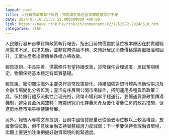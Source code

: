 ```yaml
---
layout: post
title: 人行貨幣政策執行報告：物價處於低位因實體經濟需求不足
date: 2024-05-10 21:32:52.000000000 +08:00
link: https://news.rthk.hk/rthk/ch/component/k2/1752672-20240510.htm
categories: rthk
---
```


人民銀行發布首季貨幣政策執行報告，指出目前物價處於低位根本原因在於實體經濟需求不足、供求失衡，並非貨幣供給不夠，又預計居民消費價格還將繼續溫和回升，工業生產者出廠價格跌幅亦將收斂。

報告提到，中長期看，供需條件有望持續改善，貨幣條件合理適度，居民預期穩定，物價保持基本穩定有堅實基礎。

報告說，密切關注海外主要央行貨幣政策變化，持續加強對銀行體系流動性供求及金融市場變化分析監測；靈活有序展開公開市場操作，搭配運用多種貨幣政策工具，保持銀行體系流動性合理充裕，貨幣市場利率平穩運行。要暢通貨幣政策傳導機制，避免資金沉澱空轉；統籌研究消化存量房產及優化增量住房的政策措施，促進房地產市場平穩健康發展。

另外，報告內專欄文章提到，目前中國信貸總量已從過去兩位數以上較高增速，放緩至個位數，但不意味金融支持實體經濟力度減弱；下一步要保持合理融資環境，宏觀上要更加注重把握好融資環境的鬆緊適度。
